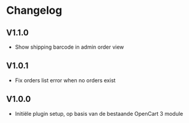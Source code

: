 # Changelog

## V1.1.0

- Show shipping barcode in admin order view

## V1.0.1

- Fix orders list error when no orders exist

## V1.0.0

- Initiële plugin setup, op basis van de bestaande OpenCart 3 module
